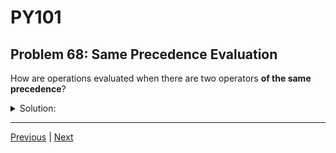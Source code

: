 # PY101
## Problem 68: Same Precedence Evaluation

How are operations evaluated when there are two operators **of the same precedence**?

<details>
<summary>Solution:</summary>

Left to right, unless it's exponentiation.

Most operators are left-associative, meaning they're evaluated from left to right when they have the same precedence. However, exponentiation (`**`) is right-associative.

Examples:
```python
# Left-to-right evaluation (left-associative):
result = 10 - 5 - 2  # Evaluated as (10 - 5) - 2 = 3, not 10 - (5 - 2) = 7
result = 20 / 4 / 2  # Evaluated as (20 / 4) / 2 = 2.5, not 20 / (4 / 2) = 10.0

# Right-to-left evaluation (right-associative):
result = 2 ** 3 ** 2  # Evaluated as 2 ** (3 ** 2) = 2 ** 9 = 512
                       # Not (2 ** 3) ** 2 = 8 ** 2 = 64
```

</details>

---

[Previous](67.md) | [Next](69.md)

